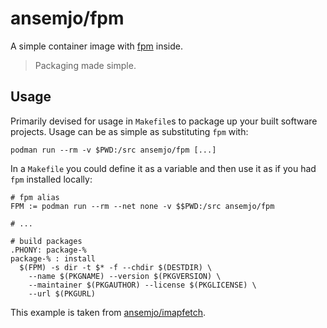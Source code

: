 # ansemjo/fpm

A simple container image with [fpm](https://fpm.readthedocs.io/en/latest/index.html) inside.

> Packaging made simple.

## Usage

Primarily devised for usage in `Makefile`s to package up your built software projects.
Usage can be as simple as substituting `fpm` with:

    podman run --rm -v $PWD:/src ansemjo/fpm [...]

In a `Makefile` you could define it as a variable and then use it as if you had `fpm`
installed locally:

```make
# fpm alias
FPM := podman run --rm --net none -v $$PWD:/src ansemjo/fpm

# ...

# build packages
.PHONY: package-%
package-% : install
  $(FPM) -s dir -t $* -f --chdir $(DESTDIR) \
    --name $(PKGNAME) --version $(PKGVERSION) \
    --maintainer $(PKGAUTHOR) --license $(PKGLICENSE) \
    --url $(PKGURL)
```

This example is taken from
[ansemjo/imapfetch](https://github.com/ansemjo/imapfetch/blob/master/makefile).
